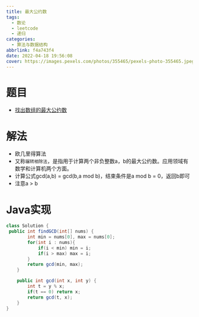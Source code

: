 ```yaml
---
title: 最大公约数
tags:
  - 数论
  - leetcode
  - 递归
categories:
  - 算法与数据结构
abbrlink: f4a743f4
date: 2022-04-18 19:56:08
cover: https://images.pexels.com/photos/355465/pexels-photo-355465.jpeg?auto=compress&cs=tinysrgb&dpr=2&w=500
---
```


# 题目
- [找出数组的最大公约数](https://leetcode-cn.com/problems/find-greatest-common-divisor-of-array/)

# 解法
- 欧几里得算法
- 又称`辗转相除法`，是指用于计算两个非负整数a，b的最大公约数。应用领域有数学和计算机两个方面。
- 计算公式gcd(a,b) = gcd(b,a mod b)，结束条件是a mod b = 0，返回b即可
- 注意a > b
# Java实现
```java
class Solution {
 public int findGCD(int[] nums) {
        int min = nums[0], max = nums[0];
        for(int i : nums){
            if(i < min) min = i;
            if(i > max) max = i;
        }
        return gcd(min, max);
    }

    public int gcd(int x, int y) {
        int t = y % x;
        if(t == 0) return x;
        return gcd(t, x);
    }
}
```